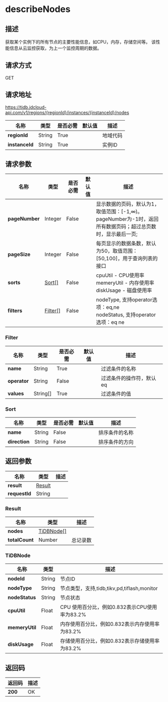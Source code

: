 # describeNodes


## 描述
获取某个实例下的所有节点的主要性能信息，如CPU，内存，存储空间等。 该性能信息从云监控获取，为上一个监控周期的数据。

## 请求方式
GET

## 请求地址
https://tidb.jdcloud-api.com/v1/regions/{regionId}/instances/{instanceId}/nodes

|名称|类型|是否必需|默认值|描述|
|---|---|---|---|---|
|**regionId**|String|True| |地域代码|
|**instanceId**|String|True| |实例ID|

## 请求参数
|名称|类型|是否必需|默认值|描述|
|---|---|---|---|---|
|**pageNumber**|Integer|False| |显示数据的页码，默认为1，取值范围：[-1,∞)。pageNumber为-1时，返回所有数据页码；超过总页数时，显示最后一页;|
|**pageSize**|Integer|False| |每页显示的数据条数，默认为50，取值范围：[50,100]，用于查询列表的接口|
|**sorts**|[Sort[]](describenodes#sort)|False| |cpuUtil - CPU使用率<br>memeryUtil - 内存使用率<br>diskUsage - 磁盘使用率<br>|
|**filters**|[Filter[]](describenodes#filter)|False| |nodeType, 支持operator选项：eq,ne<br>nodeStatus, 支持operator选项：eq ne<br>|

### <div id="filter">Filter</div>
|名称|类型|是否必需|默认值|描述|
|---|---|---|---|---|
|**name**|String|True| |过滤条件的名称|
|**operator**|String|False| |过滤条件的操作符，默认eq|
|**values**|String[]|True| |过滤条件的值|
### <div id="sort">Sort</div>
|名称|类型|是否必需|默认值|描述|
|---|---|---|---|---|
|**name**|String|False| |排序条件的名称|
|**direction**|String|False| |排序条件的方向|

## 返回参数
|名称|类型|描述|
|---|---|---|
|**result**|[Result](describenodes#result)| |
|**requestId**|String| |

### <div id="result">Result</div>
|名称|类型|描述|
|---|---|---|
|**nodes**|[TiDBNode[]](describenodes#tidbnode)| |
|**totalCount**|Number|总记录数|
### <div id="tidbnode">TiDBNode</div>
|名称|类型|描述|
|---|---|---|
|**nodeId**|String|节点ID|
|**nodeType**|String|节点类型，支持,tidb,tikv,pd,tiflash,monitor|
|**nodeStatus**|String|节点状态|
|**cpuUtil**|Float|CPU 使用百分比，例如0.832表示CPU使用率为83.2%|
|**memeryUtil**|Float|内存使用百分比，例如0.832表示内存使用率为83.2%|
|**diskUsage**|Float|存储使用百分比，例如0.832表示存储使用率为83.2%|

## 返回码
|返回码|描述|
|---|---|
|**200**|OK|
